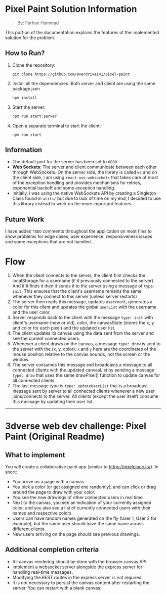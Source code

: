 # Pixel Paint Solution Information

> By: Farhan Hammad

This portion of the documentation explains the features of the implemented solution for the problem. 

## How to Run?

1. Clone the repository:
   ```
   git clone https://github.com/Overdrive141/pixel-paint
   ```
2. Install all the dependencies. Both server and client are using the same package.json
   ```sh
   npm install
   ```
3. Start the server:
   ```sh
   npm run start:server
   ```
4. Open a separate terminal to start the client:
   ```
   npm run start
   ```

## Information

- The default port for the server has been set to `8080`
- **Web Sockets**: The server and client communicate between each other through WebSockets. On the server side, the library is called `ws` and on the client side, I am using `react-use-websockets` that takes care of most of the exception handling and provides mechanisms for retries, exponential backoff and some exception handling.
- Initially, I was using the native WebSockets API by creating a Singleton Class found in `utils/` but due to lack of time on my end, I decided to use this library instead to work on the more important features.

## Future Work

 I have added `TODO` comments throughout the application on most files to show problems for edge cases, user experience, responsiveness issues and some exceptions that are not handled.

# Flow

 1. When the client connects to the server, the client first checks the localStorage for a username (if it previously connected to the server). And if it finds it then it sends it to the server using a message of `type: init`. This ensures that the client's username remains the same whenever they connect to this server (unless server restarts)
 2. The server then reads this message, updates `usercount`, generates a color for this client and updates the global `userList` with the username and the user color.
 3. Server responds back to the client with the message `type: init` with client's username (new or old), color, the canvasState (stores the x, y and color for each pixel) and the updated user list.
 4. The client updates its canvas using the data sent from the server and see the current connected users.
 5. Whenever a client draws on the canvas, a message `type: draw` is sent to the server with the (x, y, color). `x` and `y` here are the coordinates of the mouse position relative to the canvas bounds, not the screen or the window.
 6. The server consumes this message and broadcasts a message to all connected clients with the updated canvasList by sending a message `type: draw` that uses the same drawPixel() function to update canvas for all connected clients
 7. The last message type is `type: updateUserList` that is a broadcast message sent by server to all connected clients whenever a new user joins/connects to the server. All clients (except the user itself) consume this message by updating their user list.

---

# 3dverse web dev challenge: Pixel Paint (Original Readme)
 

## What to implement

You will create a collaborative paint app (similar to https://pixelplace.io/). In short:

- You arrive on a page with a canvas.
- You pick a color (or get assigned one randomly), and can click or drag around the page to draw with your color.
- You see the new drawings of other connected users in real time.
- Next to the canvas, you see an indication of your currently assigned color, and you also see a list of currently connected users with their names and respective colors.
- Users can have random names generated on the fly (User 1, User 2 for example), but the same user should have the same name across different clients.
- New users arriving on the page should see previous drawings.

## Additional completion criteria 

- All canvas rendering should be done with the browser canvas API.
- Implement a websocket server alongside the express server for handling real-time messages.
- Modifying the REST routes in the express server is not required.
- It is *not* necessary to persist the canvas content after restarting the server. You can restart with a blank canvas.
